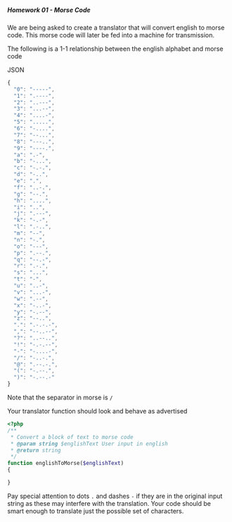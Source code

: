 ##### Homework 01 - Morse Code

We are being asked to create a translator that will convert english to morse code. This morse code will later be fed into a machine for transmission. 

The following is a 1-1 relationship between the english alphabet and morse code

JSON
```javascript
{
  "0": "-----",
  "1": ".----",
  "2": "..---",
  "3": "...--",
  "4": "....-",
  "5": ".....",
  "6": "-....",
  "7": "--...",
  "8": "---..",
  "9": "----.",
  "a": ".-",
  "b": "-...",
  "c": "-.-.",
  "d": "-..",
  "e": ".",
  "f": "..-.",
  "g": "--.",
  "h": "....",
  "i": "..",
  "j": ".---",
  "k": "-.-",
  "l": ".-..",
  "m": "--",
  "n": "-.",
  "o": "---",
  "p": ".--.",
  "q": "--.-",
  "r": ".-.",
  "s": "...",
  "t": "-",
  "u": "..-",
  "v": "...-",
  "w": ".--",
  "x": "-..-",
  "y": "-.--",
  "z": "--..",
  ".": ".-.-.-",
  ",": "--..--",
  "?": "..--..",
  "!": "-.-.--",
  "-": "-....-",
  "/": "-..-.",
  "@": ".--.-.",
  "(": "-.--.",
  ")": "-.--.-"
}

```

Note that the separator in morse is ` / `


Your translator function should look and behave as advertised
```php
<?php
/**
 * Convert a block of text to morse code
 * @param string $englishText User input in english
 * @return string
 */
function englishToMorse($englishText)
{

}
```

Pay special attention to dots `.` and dashes `-` if they are in the original input string as these may interfere with the translation. 
Your code should be smart enough to translate just the possible set of characters.
 